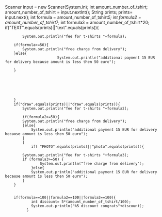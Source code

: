 
Scanner input = new Scanner(System.in);
        int amount_number_of_tshirt;
        amount_number_of_tshirt = input.nextInt();
        String prints;
        prints= input.next();
        int formula = amount_number_of_tshirt*5;
        int formula2 = amount_number_of_tshirt*7;
        int formula3 = amount_number_of_tshirt*20;
        if("TEXT".equals(prints)||"text".equals(prints)){
           
            System.out.println("fee for t-shirts "+formula);
        
        if(formula>=50){
            System.out.println("free charge from delivery");
        }else{
                            System.out.println("additional payment 15 EUR for delivery because amount is less then 50 euro");

        }
           
            
            
        
            
            
        }
        if("draw".equals(prints)||"draw".equals(prints)){
            System.out.println("fee for t-shirts "+formula2);
            
            if(formula2>=50){
            System.out.println("free charge from delivery");
            }else{
                System.out.println("additional payment 15 EUR for delivery because amount is less then 50 euro");
            }
            }
                if( "PHOTO".equals(prints)||"photo".equals(prints)){
           
            System.out.println("fee for t-shirts "+formula3);
            if (formula3>=50) {
                    System.out.println("free charge from delivery");
                }else{
                System.out.println("additional payment 15 EUR for delivery because amount is less then 50 euro");
            }
        }
         
            
        if(formula==100||formula2==100||formula3==100){
                int discount= 5*(amount_number_of_tshirt/100);
                System.out.println("%5 discount congrats"+discount);
              }  